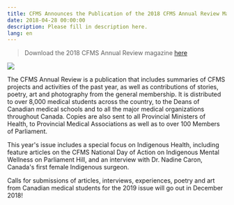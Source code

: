 ```yaml
---
title: CFMS Announces the Publication of the 2018 CFMS Annual Review Magazine
date: 2018-04-28 00:00:00
description: Please fill in description here.
lang: en
---
```


> Download the 2018 CFMS Annual Review magazine [here](https://www.cfms.org/resources/annual-review.html)

![](/uploads/cfms-annual-review-cover.png)

The CFMS Annual Review is a publication that includes summaries of CFMS projects and activities of the past year, as well as contributions of stories, poetry, art and photography from the general membership. It is distributed to over 8,000 medical students across the country, to the Deans of Canadian medical schools and to all the major medical organizations throughout Canada. Copies are also sent to all Provincial Ministers of Health, to Provincial Medical Associations as well as to over 100 Members of Parliament.

This year's issue includes a special focus on Indigenous Health, including feature articles on the CFMS National Day of Action on Indigenous Mental Wellness on Parliament Hill, and an interview with Dr. Nadine Caron, Canada's first female Indigenous surgeon.

Calls for submissions of articles, interviews, experiences, poetry and art from Canadian medical students for the 2019 issue will go out in December 2018!